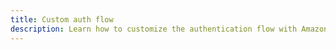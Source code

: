```yaml
---
title: Custom auth flow
description: Learn how to customize the authentication flow with Amazon Cognito User Pools to enable custom challenge types, in addition to a password in order to verify the identity of users.
---
```


<inline-fragment src="~/sdk/fragments/library-callout.md"></inline-fragment>

<inline-fragment platform="ios" src="~/sdk/auth/fragments/ios/custom-auth-flow.md"></inline-fragment> <inline-fragment platform="android" src="~/sdk/auth/fragments/android/custom-auth-flow.md"></inline-fragment>